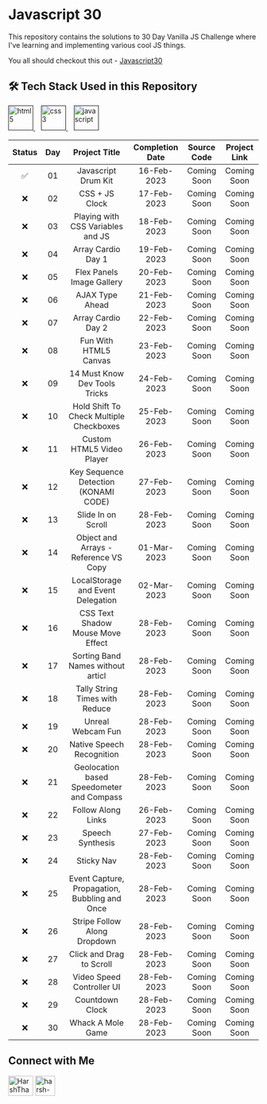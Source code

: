 # Javascript 30
This repository contains the solutions to 30 Day Vanilla JS Challenge where I've learning and implementing various cool JS things.

You all should checkout this out - [Javascript30](https://javascript30.com/)

## 🛠 Tech Stack Used in this Repository
 <a href="" target="_blank"> <img src="https://camo.githubusercontent.com/c3a116928dc4560b0b08d4b4afe69b34844171f896529cc7572674965f2cd66c/68747470733a2f2f63646e2d69636f6e732d706e672e666c617469636f6e2e636f6d2f3132382f3137342f3137343835342e706e67" alt="html5" height="50" width="50"/> </a> 
   &nbsp;&nbsp;
 <a href="" target="_blank"> <img src="https://camo.githubusercontent.com/19245ec17eda7364486b88211a4f9893001661c78d384430843df7584f30ec4e/68747470733a2f2f63646e2d69636f6e732d706e672e666c617469636f6e2e636f6d2f3132382f3733322f3733323139302e706e67" alt="css3" height="50" width="50"/> </a>
   &nbsp;&nbsp;
  <a href="" target="_blank"> <img src="https://camo.githubusercontent.com/c5b45f4b07364324947b8a0cb15e93ff32890d94321295fb8254aa06d1c5dc55/68747470733a2f2f63646e2d69636f6e732d706e672e666c617469636f6e2e636f6d2f3132382f353936382f353936383239322e706e67" alt="javascript" height="50" width="50"/> </a>
  

| Status | Day | Project Title | Completion Date | Source Code | Project Link |
|:-:     | :-: | :-:           |:-:              | :-:         | :-:          |
| ✅ | 01 | Javascript Drum Kit                           | 16-Feb-2023 | Coming Soon | Coming Soon |
| ❌ | 02 | CSS + JS Clock                                | 17-Feb-2023 | Coming Soon | Coming Soon |
| ❌ | 03 | Playing with CSS Variables and JS             | 18-Feb-2023 | Coming Soon | Coming Soon |
| ❌ | 04 | Array Cardio Day 1                            | 19-Feb-2023 | Coming Soon | Coming Soon |
| ❌ | 05 | Flex Panels Image Gallery                     | 20-Feb-2023 | Coming Soon | Coming Soon |
| ❌ | 06 | AJAX Type Ahead                               | 21-Feb-2023 | Coming Soon | Coming Soon |
| ❌ | 07 | Array Cardio Day 2                            | 22-Feb-2023 | Coming Soon | Coming Soon |
| ❌ | 08 | Fun With HTML5 Canvas                         | 23-Feb-2023 | Coming Soon | Coming Soon |
| ❌ | 09 | 14 Must Know Dev Tools Tricks                 | 24-Feb-2023 | Coming Soon | Coming Soon |
| ❌ | 10 | Hold Shift To Check Multiple Checkboxes       | 25-Feb-2023 | Coming Soon | Coming Soon |
| ❌ | 11 | Custom HTML5 Video Player                     | 26-Feb-2023 | Coming Soon | Coming Soon |
| ❌ | 12 | Key Sequence Detection (KONAMI CODE)          | 27-Feb-2023 | Coming Soon | Coming Soon |
| ❌ | 13 | Slide In on Scroll                            | 28-Feb-2023 | Coming Soon | Coming Soon |
| ❌ | 14 | Object and Arrays - Reference VS Copy         | 01-Mar-2023 | Coming Soon | Coming Soon |
| ❌ | 15 | LocalStorage and Event Delegation             | 02-Mar-2023 | Coming Soon | Coming Soon |
| ❌ | 16 | CSS Text Shadow Mouse Move Effect             | 28-Feb-2023 | Coming Soon | Coming Soon |
| ❌ | 17 | Sorting Band Names without articl             | 28-Feb-2023 | Coming Soon | Coming Soon |
| ❌ | 18 | Tally String Times with Reduce                | 28-Feb-2023 | Coming Soon | Coming Soon |
| ❌ | 19 | Unreal Webcam Fun                             | 28-Feb-2023 | Coming Soon | Coming Soon |
| ❌ | 20 | Native Speech Recognition                     | 28-Feb-2023 | Coming Soon | Coming Soon |
| ❌ | 21 | Geolocation based Speedometer and Compass     | 28-Feb-2023 | Coming Soon | Coming Soon |
| ❌ | 22 | Follow Along Links                            | 26-Feb-2023 | Coming Soon | Coming Soon |
| ❌ | 23 | Speech Synthesis                              | 27-Feb-2023 | Coming Soon | Coming Soon |
| ❌ | 24 | Sticky Nav                                    | 28-Feb-2023 | Coming Soon | Coming Soon |
| ❌ | 25 | Event Capture, Propagation, Bubbling and Once | 28-Feb-2023 | Coming Soon | Coming Soon |
| ❌ | 26 | Stripe Follow Along Dropdown                  | 28-Feb-2023 | Coming Soon | Coming Soon |
| ❌ | 27 | Click and Drag to Scroll                      | 28-Feb-2023 | Coming Soon | Coming Soon |
| ❌ | 28 | Video Speed Controller UI                     | 28-Feb-2023 | Coming Soon | Coming Soon |
| ❌ | 29 | Countdown Clock                               | 28-Feb-2023 | Coming Soon | Coming Soon |
| ❌ | 30 | Whack A Mole Game                             | 28-Feb-2023 | Coming Soon | Coming Soon |




## Connect with Me
<p>
 <a href="https://twitter.com/nazishkn67_" target="blank"><img align="center" src="https://upload.wikimedia.org/wikipedia/commons/thumb/4/4f/Twitter-logo.svg/1200px-Twitter-logo.svg.png" alt="HarshThakkar971" height="40" width="50" /></a>
  	<a href="https://linkedin.com/in/nazishkn67" target="blank"><img align="center" src="https://upload.wikimedia.org/wikipedia/commons/thumb/c/ca/LinkedIn_logo_initials.png/800px-LinkedIn_logo_initials.png" alt="harsh-thakkar-7764bb1a4" height="40" width="40" /></a></p>
